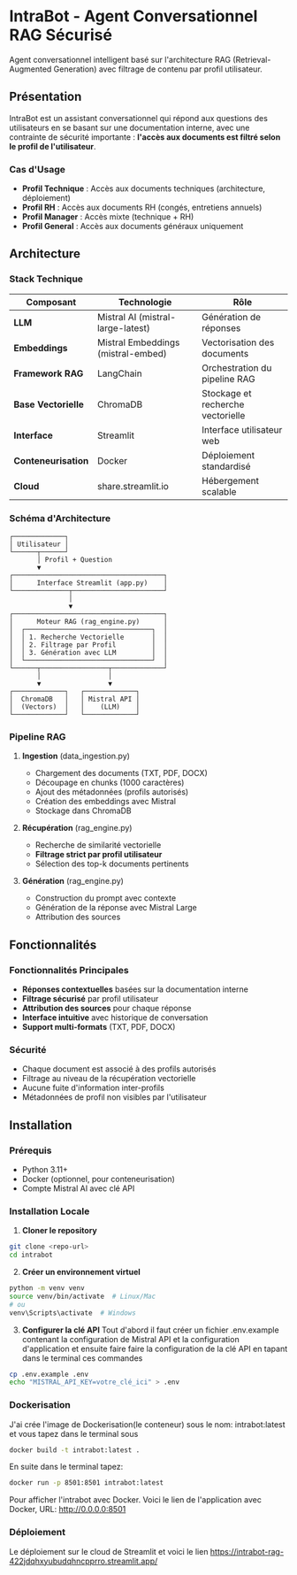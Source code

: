 # IntraBot - Agent Conversationnel RAG Sécurisé

Agent conversationnel intelligent basé sur l'architecture RAG (Retrieval-Augmented Generation) avec filtrage de contenu par profil utilisateur.

## Présentation

IntraBot est un assistant conversationnel qui répond aux questions des utilisateurs en se basant sur une documentation interne, avec une contrainte de sécurité importante : **l'accès aux documents est filtré selon le profil de l'utilisateur**.

### Cas d'Usage

- **Profil Technique** : Accès aux documents techniques (architecture, déploiement)
- **Profil RH** : Accès aux documents RH (congés, entretiens annuels)
- **Profil Manager** : Accès mixte (technique + RH)
- **Profil General** : Accès aux documents généraux uniquement

## Architecture

### Stack Technique

| Composant | Technologie | Rôle |
|-----------|-------------|------|
| **LLM** | Mistral AI (mistral-large-latest) | Génération de réponses |
| **Embeddings** | Mistral Embeddings (mistral-embed) | Vectorisation des documents |
| **Framework RAG** | LangChain | Orchestration du pipeline RAG |
| **Base Vectorielle** | ChromaDB | Stockage et recherche vectorielle |
| **Interface** | Streamlit | Interface utilisateur web |
| **Conteneurisation** | Docker | Déploiement standardisé |
| **Cloud** | share.streamlit.io | Hébergement scalable |

### Schéma d'Architecture

```
┌─────────────┐
│ Utilisateur │
└──────┬──────┘
       │ Profil + Question
       ▼
┌──────────────────────────────────────┐
│      Interface Streamlit (app.py)    │
└──────────────┬───────────────────────┘
               │
               ▼
┌──────────────────────────────────────┐
│      Moteur RAG (rag_engine.py)      │
│  ┌────────────────────────────────┐  │
│  │ 1. Recherche Vectorielle       │  │
│  │ 2. Filtrage par Profil         │  │
│  │ 3. Génération avec LLM         │  │
│  └────────────────────────────────┘  │
└──────┬─────────────────┬─────────────┘
       │                 │
       ▼                 ▼
┌─────────────┐   ┌─────────────┐
│  ChromaDB   │   │ Mistral API │
│  (Vectors)  │   │    (LLM)    │
└─────────────┘   └─────────────┘
```

### Pipeline RAG

1. **Ingestion** (data_ingestion.py)
   - Chargement des documents (TXT, PDF, DOCX)
   - Découpage en chunks (1000 caractères)
   - Ajout des métadonnées (profils autorisés)
   - Création des embeddings avec Mistral
   - Stockage dans ChromaDB

2. **Récupération** (rag_engine.py)
   - Recherche de similarité vectorielle
   - **Filtrage strict par profil utilisateur** 
   - Sélection des top-k documents pertinents

3. **Génération** (rag_engine.py)
   - Construction du prompt avec contexte
   - Génération de la réponse avec Mistral Large
   - Attribution des sources

##  Fonctionnalités

### Fonctionnalités Principales

-  **Réponses contextuelles** basées sur la documentation interne
-  **Filtrage sécurisé** par profil utilisateur
-  **Attribution des sources** pour chaque réponse
-  **Interface intuitive** avec historique de conversation
-  **Support multi-formats** (TXT, PDF, DOCX)

### Sécurité

-  Chaque document est associé à des profils autorisés
-  Filtrage au niveau de la récupération vectorielle
-  Aucune fuite d'information inter-profils
-  Métadonnées de profil non visibles par l'utilisateur

##  Installation

### Prérequis

- Python 3.11+
- Docker (optionnel, pour conteneurisation)
- Compte Mistral AI avec clé API

### Installation Locale

1. **Cloner le repository**
```bash
git clone <repo-url>
cd intrabot
```

2. **Créer un environnement virtuel**
```bash
python -m venv venv
source venv/bin/activate  # Linux/Mac
# ou
venv\Scripts\activate  # Windows 
```

3. **Configurer la clé API** 
Tout d'abord il faut créer un fichier .env.example contenant la configuration de Mistral API et la configuration d'application 
et ensuite faire faire la configuration de la clé API en tapant dans le terminal ces commandes

```bash 
cp .env.example .env
echo "MISTRAL_API_KEY=votre_clé_ici" > .env 
```
### Dockerisation 
J'ai crée l'image de Dockerisation(le conteneur) sous le nom: intrabot:latest et vous 
tapez dans le terminal sous 

```bash 
docker build -t intrabot:latest .
```
En suite dans le terminal tapez: 

```bash
docker run -p 8501:8501 intrabot:latest
```
Pour afficher l'intrabot avec Docker.
Voici le lien de l'application avec Docker, URL: http://0.0.0.0:8501

### Déploiement 
Le déploiement sur le cloud de Streamlit et voici le lien 
https://intrabot-rag-422jdqhxyubudqhncpprro.streamlit.app/